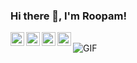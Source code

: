 ### Hi there 👋, I'm Roopam!

<a href="https://twitter.com/RoopamJ1">
  <img align="left" alt="Roopam Jain | Twitter" width="22px" src="https://cdn.jsdelivr.net/npm/simple-icons@v3/icons/twitter.svg" />
</a>
<a href="https://www.linkedin.com/in/roopam-jain-b2425617b/">
  <img align="left" alt="Roopam's LinkdeIN" width="22px" src="https://cdn.jsdelivr.net/npm/simple-icons@v3/icons/linkedin.svg" />
</a>
<a href="https://medium.com/quiknapp">
  <img align="left" alt="Roopam Jain | Medium" width="22px" src="https://cdn.jsdelivr.net/npm/simple-icons@v3/icons/medium.svg" />
</a>
<a href="https://mail.google.com/mail/?view=cm&fs=1&tf=1&to=roopam.ams@gmail.com">
  <img align="left" alt="Roopam Jain | Mail" width="22px" src="https://cdn.jsdelivr.net/npm/simple-icons@3.13.0/icons/gmail.svg" />
</a>
<br />

<img align="center" alt="GIF" src="https://media.giphy.com/media/Y4ak9Ki2GZCbJxAnJD/giphy.gif">

<!-- ### About me
- 🙋‍♂️ I'm a final year student at IIIT Lucknow, India
- 🔭 I’m currently learning all I can about product management
- 👯 I’m looking for product management internships in the Fin-Tech space
- 💬 Ask me about anything, I'm happy to help
- 📫 Reach me on [Linkedin](https://www.linkedin.com/in/roopam-jain-b2425617b/) or 
      drop a [mail](https://mail.google.com/mail/?view=cm&fs=1&tf=1&to=roopam.ams@gmail.com).
- 👨‍💻 All of my projects are available at [GitHub](https://github.com/vect-0r?tab=repositories)
- ⚡ Besides programming, I like to read books across various genres. I also picked up a hobby 
      of doing Yoga and Meditation during the lockdown. DM me if you want to learn how to do 
      the Surya Namaskar properly! -->


